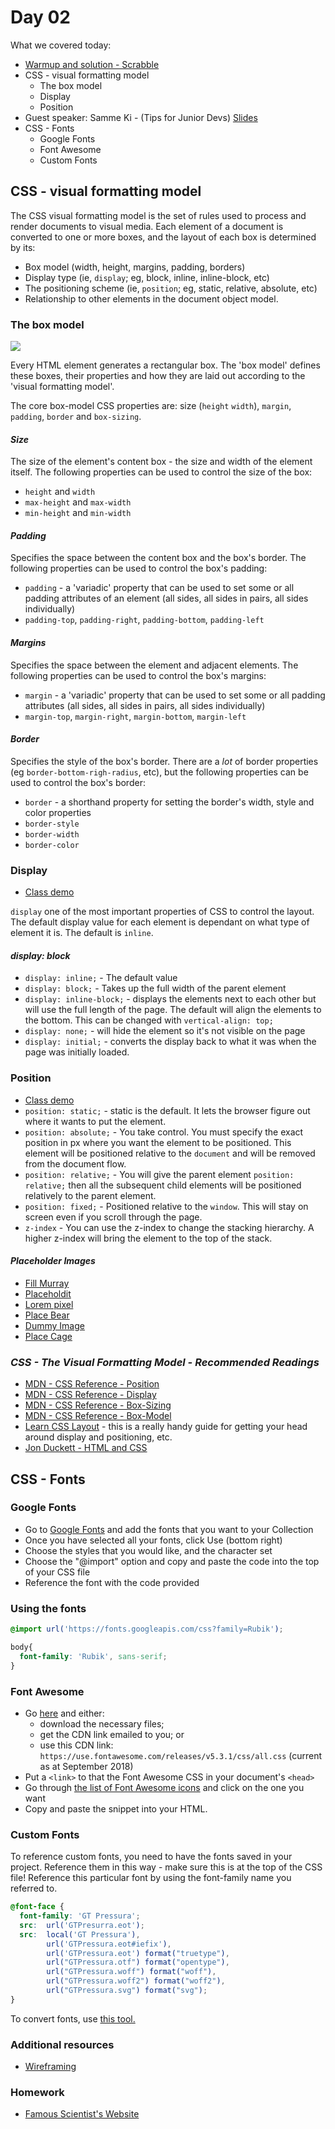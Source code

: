 # Day 02

What we covered today:

* [Warmup and solution - Scrabble](https://github.com/liaa2/wdi29-homework/tree/master/warmups/week02/day02_scrabble)
* CSS - visual formatting model
  * The box model
  * Display
  * Position
* Guest speaker: Samme Ki - \(Tips for Junior Devs\) [Slides](https://docs.google.com/presentation/d/1BV589uCm0AVvZEXaMk-ZBKs8CYPV2OBqKNNMHklP7jo)​
* CSS - Fonts
  * Google Fonts
  * Font Awesome
  * Custom Fonts

## CSS - visual formatting model <a id="css-visual-formatting-model"></a>

The CSS visual formatting model is the set of rules used to process and render documents to visual media. Each element of a document is converted to one or more boxes, and the layout of each box is determined by its:

* Box model \(width, height, margins, padding, borders\)
* Display type \(ie, `display`; eg, block, inline, inline-block, etc\)
* The positioning scheme \(ie, `position`; eg, static, relative, absolute, etc\)
* Relationship to other elements in the document object model.

### The box model <a id="the-box-model"></a>

![](https://i.imgur.com/DSi2s3A.png)

Every HTML element generates a rectangular box. The 'box model' defines these boxes, their properties and how they are laid out according to the 'visual formatting model'.

The core box-model CSS properties are: size \(`height` `width`\), `margin`, `padding`, `border` and `box-sizing`.

#### _Size_ <a id="size"></a>

The size of the element's content box - the size and width of the element itself. The following properties can be used to control the size of the box:

* `height` and `width`
* `max-height` and `max-width`
* `min-height` and `min-width`

#### _Padding_ <a id="padding"></a>

Specifies the space between the content box and the box's border. The following properties can be used to control the box's padding:

* `padding` - a 'variadic' property that can be used to set some or all padding attributes of an element \(all sides, all sides in pairs, all sides individually\)
* `padding-top`, `padding-right`, `padding-bottom`, `padding-left`

#### _Margins_ <a id="margins"></a>

Specifies the space between the element and adjacent elements. The following properties can be used to control the box's margins:

* `margin` - a 'variadic' property that can be used to set some or all padding attributes \(all sides, all sides in pairs, all sides individually\)
* `margin-top`, `margin-right`, `margin-bottom`, `margin-left`

#### _Border_ <a id="border"></a>

Specifies the style of the box's border. There are a _lot_ of border properties \(eg `border-bottom-righ-radius`, etc\), but the following properties can be used to control the box's border:

* `border` - a shorthand property for setting the border's width, style and color properties
* `border-style`
* `border-width`
* `border-color`

### Display <a id="display"></a>

* ​[Class demo](https://github.com/textchimp/wdi-29/tree/master/week2/css-layout)​

`display` one of the most important properties of CSS to control the layout. The default display value for each element is dependant on what type of element it is. The default is `inline`.

#### _display: block_ <a id="display-block"></a>

* `display: inline;` - The default value
* `display: block;` - Takes up the full width of the parent element
* `display: inline-block;` - displays the elements next to each other but will use the full length of the page. The default will align the elements to the bottom. This can be changed with `vertical-align: top;`
* `display: none;` - will hide the element so it's not visible on the page
* `display: initial;` - converts the display back to what it was when the page was initially loaded.

### Position <a id="position"></a>

* ​[Class demo​](https://github.com/textchimp/wdi-29/tree/master/week2/css-layout)
* `position: static;` - static is the default. It lets the browser figure out where it wants to put the element.
* `position: absolute;` - You take control. You must specify the exact position in px where you want the element to be positioned. This element will be positioned relative to the `document` and will be removed from the document flow.
* `position: relative;` - You will give the parent element `position: relative;` then all the subsequent child elements will be positioned relatively to the parent element.
* `position: fixed;` - Positioned relative to the `window`. This will stay on screen even if you scroll through the page.
* `z-index` - You can use the z-index to change the stacking hierarchy. A higher z-index will bring the element to the top of the stack.

#### _Placeholder Images_ <a id="placeholder-images"></a>

* ​[Fill Murray](http://www.fillmurray.com/)​
* ​[Placeholdit](http://placehold.it/)​
* ​[Lorem pixel](http://lorempixel.com/)​
* ​[Place Bear](http://placebear.com/)​
* ​[Dummy Image](http://dummyimage.com/)​
* ​[Place Cage](http://www.placecage.com/)​

### _CSS - The Visual Formatting Model - Recommended Readings_ <a id="css-the-visual-formatting-model-recommended-readings"></a>

* ​[MDN - CSS Reference - Position](https://developer.mozilla.org/en-US/docs/Web/CSS/position)​
* ​[MDN - CSS Reference - Display](https://developer.mozilla.org/en-US/docs/Web/CSS/display)​
* ​[MDN - CSS Reference - Box-Sizing](https://developer.mozilla.org/en-US/docs/Web/CSS/box-sizing)​
* ​[MDN - CSS Reference - Box-Model](https://developer.mozilla.org/en-US/docs/Learn/CSS/Introduction_to_CSS/Box_model)​
* ​[Learn CSS Layout](http://learnlayout.com/) - this is a really handy guide for getting your head around display and positioning, etc.
* ​[Jon Duckett - HTML and CSS](http://www.htmlandcssbook.com/)​

## CSS - Fonts <a id="css-fonts"></a>

### Google Fonts <a id="google-fonts"></a>

* Go to [Google Fonts](https://www.google.com/fonts) and add the fonts that you want to your Collection
* Once you have selected all your fonts, click Use \(bottom right\)
* Choose the styles that you would like, and the character set
* Choose the "@import" option and copy and paste the code into the top of your CSS file
* Reference the font with the code provided

### Using the fonts <a id="using-the-fonts"></a>

```css
@import url('https://fonts.googleapis.com/css?family=Rubik');

​body{  
  font-family: 'Rubik', sans-serif;
}
```

### Font Awesome <a id="font-awesome"></a>

* Go [here](http://fortawesome.github.io/Font-Awesome/get-started/) and either:
  * download the necessary files;
  * get the CDN link emailed to you; or
  * use this CDN link: `https://use.fontawesome.com/releases/v5.3.1/css/all.css` \(current as at September 2018\)
* Put a `<link>` to that the Font Awesome CSS in your document's `<head>`
* Go through [the list of Font Awesome icons](http://fortawesome.github.io/Font-Awesome/icons/) and click on the one you want
* Copy and paste the snippet into your HTML.

### Custom Fonts <a id="custom-fonts"></a>

To reference custom fonts, you need to have the fonts saved in your project. Reference them in this way - make sure this is at the top of the CSS file! Reference this particular font by using the font-family name you referred to.

```css
@font-face {  
  font-family: 'GT Pressura';  
  src:  url('GTPresurra.eot');  
  src:  local('GT Pressura'),        
        url('GTPressura.eot#iefix'),        
        url('GTPressura.eot') format("truetype"),        
        url("GTPressura.otf") format("opentype"),        
        url("GTPressura.woff") format("woff"),        
        url("GTPressura.woff2") format("woff2"),        
        url("GTPressura.svg") format("svg");
}
```

To convert fonts, use [this tool.](http://onlinefontconverter.com/)​

### Additional resources <a id="additional-resources"></a>

* ​[Wireframing](https://wireframe.cc/)​

### Homework <a id="homework"></a>

* ​[Famous Scientist's Website](https://gist.github.com/textchimp/ae04dc55da685d6039241912017bb327)​

